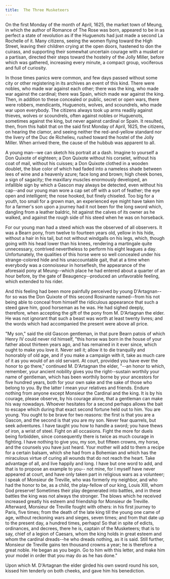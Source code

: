 ```yaml
---
title:  The Three Musketeers
---
```


On the first Monday of the month of April, 1625, the market town of Meung, in which the author of Romance of The Rose was born, appeared to be in as perfect a state of revolution as if the Huguenots had just made a second La Rochelle of it. Many citizens, seeing the women flying toward the High Street, leaving their children crying at the open doors, hastened to don the cuirass, and supporting their somewhat uncertain courage with a musket or a partisan, directed their steps toward the hostelry of the Jolly Miller, before which was gathered, increasing every minute, a compact group, vociferous and full of curiosity.

In those times panics were common, and few days passed without some city or other registering in its archives an event of this kind. There were nobles, who made war against each other; there was the king, who made war against the cardinal; there was Spain, which made war against the king. Then, in addition to these concealed or public, secret or open wars, there were robbers, mendicants, Huguenots, wolves, and scoundrels, who made war upon everybody. The citizens always took up arms readily against thieves, wolves or scoundrels, often against nobles or Huguenots, sometimes against the king, but never against cardinal or Spain. It resulted, then, from this habit that on the said first Monday of April, 1625, the citizens, on hearing the clamor, and seeing neither the red-and-yellow standard nor the livery of the Duc de Richelieu, rushed toward the hostel of the Jolly Miller. When arrived there, the cause of the hubbub was apparent to all.

A young man--we can sketch his portrait at a dash. Imagine to yourself a Don Quixote of eighteen; a Don Quixote without his corselet, without his coat of mail, without his cuisses; a Don Quixote clothed in a wooden doublet, the blue color of which had faded into a nameless shade between lees of wine and a heavenly azure; face long and brown; high cheek bones, a sign of sagacity; the maxillary muscles enormously developed, an infallible sign by which a Gascon may always be detected, even without his cap--and our young man wore a cap set off with a sort of feather; the eye open and intelligent; the nose hooked, but finely chiseled. Too big for a youth, too small for a grown man, an experienced eye might have taken him for a farmer's son upon a journey had it not been for the long sword which, dangling from a leather baldric, hit against the calves of its owner as he walked, and against the rough side of his steed when he was on horseback.

For our young man had a steed which was the observed of all observers. It was a Bearn pony, from twelve to fourteen years old, yellow in his hide, without a hair in his tail, but not without windgalls on his legs, which, though going with his head lower than his knees, rendering a martingale quite unnecessary, contrived nevertheless to perform his eight leagues a day. Unfortunately, the qualities of this horse were so well concealed under his strange-colored hide and his unaccountable gait, that at a time when everybody was a connoisseur in horseflesh, the appearance of the aforesaid pony at Meung--which place he had entered about a quarter of an hour before, by the gate of Beaugency--produced an unfavorable feeling, which extended to his rider.

And this feeling had been more painfully perceived by young D'Artagnan--for so was the Don Quixote of this second Rosinante named--from his not being able to conceal from himself the ridiculous appearance that such a steed gave him, good horseman as he was. He had sighed deeply, therefore, when accepting the gift of the pony from M. D'Artagnan the elder. He was not ignorant that such a beast was worth at least twenty livres; and the words which had accompanied the present were above all price.

"My son," said the old Gascon gentleman, in that pure Bearn patois of which Henry IV could never rid himself, "this horse was born in the house of your father about thirteen years ago, and has remained in it ever since, which ought to make you love it. Never sell it; allow it to die tranquilly and honorably of old age, and if you make a campaign with it, take as much care of it as you would of an old servant. At court, provided you have ever the honor to go there," continued M. D'Artagnan the elder, "--an honor to which, remember, your ancient nobility gives you the right--sustain worthily your name of gentleman, which has been worthily borne by your ancestors for five hundred years, both for your own sake and the sake of those who belong to you. By the latter I mean your relatives and friends. Endure nothing from anyone except Monsieur the Cardinal and the king. It is by his courage, please observe, by his courage alone, that a gentleman can make his way nowadays. Whoever hesitates for a second perhaps allows the bait to escape which during that exact second fortune held out to him. You are young. You ought to be brave for two reasons: the first is that you are a Gascon, and the second is that you are my son. Never fear quarrels, but seek adventures. I have taught you how to handle a sword; you have thews of iron, a wrist of steel. Fight on all occasions. Fight the more for duels being forbidden, since consequently there is twice as much courage in fighting. I have nothing to give you, my son, but fifteen crowns, my horse, and the counsels you have just heard. Your mother will add to them a recipe for a certain balsam, which she had from a Bohemian and which has the miraculous virtue of curing all wounds that do not reach the heart. Take advantage of all, and live happily and long. I have but one word to add, and that is to propose an example to you-- not mine, for I myself have never appeared at court, and have only taken part in religious wars as a volunteer; I speak of Monsieur de Treville, who was formerly my neighbor, and who had the honor to be, as a child, the play-fellow of our king, Louis XIII, whom God preserve! Sometimes their play degenerated into battles, and in these battles the king was not always the stronger. The blows which he received increased greatly his esteem and friendship for Monsieur de Treville. Afterward, Monsieur de Treville fought with others: in his first journey to Paris, five times; from the death of the late king till the young one came of age, without reckoning wars and sieges, seven times; and from that date up to the present day, a hundred times, perhaps! So that in spite of edicts, ordinances, and decrees, there he is, captain of the Musketeers; that is to say, chief of a legion of Caesars, whom the king holds in great esteem and whom the cardinal dreads--he who dreads nothing, as it is said. Still further, Monsieur de Treville gains ten thousand crowns a year; he is therefore a great noble. He began as you begin. Go to him with this letter, and make him your model in order that you may do as he has done."

Upon which M. D'Artagnan the elder girded his own sword round his son, kissed him tenderly on both cheeks, and gave him his benediction.